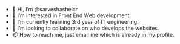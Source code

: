 - 👋 Hi, I’m @sarveshashelar
- 👀 I’m interested in Front End Web development.
- 🌱 I’m currently learning 3rd year of IT engineering.
- 💞️ I’m looking to collaborate on who develops the websites.
- 📫 How to reach me, just email me which is already in my profile.

<!---
sarveshashelar/sarveshashelar is a ✨ special ✨ repository because its `README.md` (this file) appears on your GitHub profile.
You can click the Preview link to take a look at your changes.
--->
